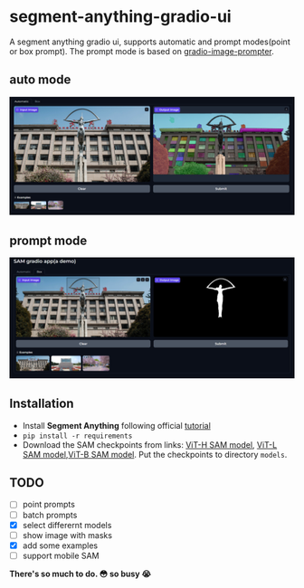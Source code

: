 # segment-anything-gradio-ui
A segment anything gradio ui, supports automatic and prompt modes(point or box prompt). The prompt mode is based on [gradio-image-prompter](https://github.com/PhyscalX/gradio-image-prompter).

## auto mode
![alt text](test/auto_mode.png)

## prompt mode
![alt text](test/prompt_mode.png)

## Installation
* Install **Segment Anything** following official [tutorial](https://github.com/facebookresearch/segment-anything?tab=readme-ov-file#installation)
* `pip install -r requirements`
* Download the SAM checkpoints from links: [ViT-H SAM model](https://dl.fbaipublicfiles.com/segment_anything/sam_vit_h_4b8939.pth), [ViT-L SAM model](https://dl.fbaipublicfiles.com/segment_anything/sam_vit_l_0b3195.pth),[ViT-B SAM model](https://dl.fbaipublicfiles.com/segment_anything/sam_vit_b_01ec64.pth). Put the checkpoints to directory `models`.

## TODO
- [ ] point prompts
- [ ] batch prompts
- [x] select differernt models
- [ ] show image with masks
- [x] add some examples
- [ ] support mobile SAM
  
**There's so much to do. :flushed: so busy :sob:**